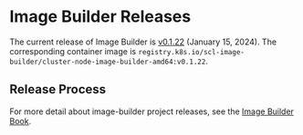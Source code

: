 # Image Builder Releases

The current release of Image Builder is [v0.1.22][] (January 15, 2024). The corresponding container image is `registry.k8s.io/scl-image-builder/cluster-node-image-builder-amd64:v0.1.22`.

## Release Process

For more detail about image-builder project releases, see the [Image Builder Book][].


[v0.1.22]: https://github.com/kubernetes-sigs/image-builder/releases/tag/v0.1.22
[Image Builder Book]: https://image-builder.sigs.k8s.io/capi/releasing.html
